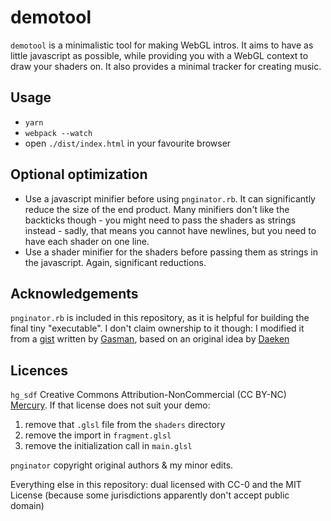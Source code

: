 # demotool

`demotool` is a minimalistic tool for making WebGL intros. It aims to have as little javascript as possible, while providing you with a WebGL context to draw your shaders on. It also provides a minimal tracker for creating music.

## Usage

- `yarn`
- `webpack --watch`
- open `./dist/index.html` in your favourite browser

## Optional optimization

- Use a javascript minifier before using `pnginator.rb`. It can significantly reduce the size of the end product. Many minifiers don't like the backticks though - you might need to pass the shaders as strings instead - sadly, that means you cannot have newlines, but you need to have each shader on one line.
- Use a shader minifier for the shaders before passing them as strings in the javascript. Again, significant reductions.

## Acknowledgements

`pnginator.rb` is included in this repository, as it is helpful for building the final tiny "executable". I don't claim ownership to it though: I modified it from a [gist](https://gist.github.com/gasman/2560551) written by [Gasman](http://matt.west.co.tt), based on an original idea by [Daeken](http://daeken.com/superpacking-js-demos)

## Licences

`hg_sdf` Creative Commons Attribution-NonCommercial (CC BY-NC) [Mercury](http://mercury.sexy/hg_sdf). If that license does not suit your demo:

1. remove that `.glsl` file from the `shaders` directory
2. remove the import in `fragment.glsl`
3. remove the initialization call in `main.glsl`

`pnginator` copyright original authors & my minor edits.

Everything else in this repository: dual licensed with CC-0 and the MIT License (because some jurisdictions apparently don't accept public domain)
